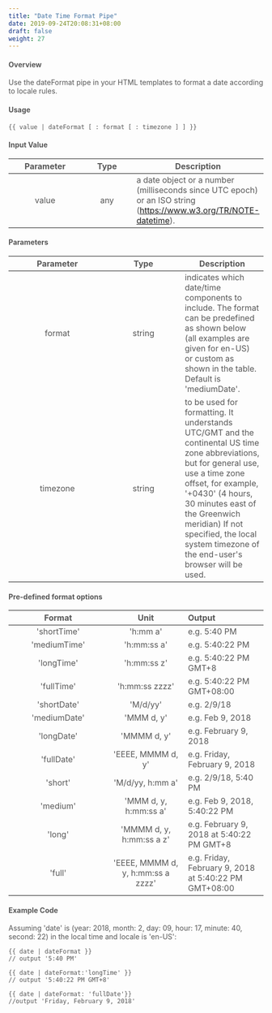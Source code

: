 ```yaml
---
title: "Date Time Format Pipe"
date: 2019-09-24T20:08:31+08:00
draft: false
weight: 27
---
```



#### **Overview**

Use the dateFormat pipe in your HTML templates to format a date according to locale rules.

#### **Usage**

```
{{ value | dateFormat [ : format [ : timezone ] ] }}

```

#### **Input Value**

| Parameter | Type | <div style="text-align:center">Description</div>                                                                 |
|:---------:|:----:|:-----------------------------------------------------------------------------------------------------------------|
|   value   | any  | a date object or a number (milliseconds since UTC epoch) or an ISO string (https://www.w3.org/TR/NOTE-datetime). |

#### **Parameters**

| Parameter |  Type  | <div style="text-align:center">Description</div>                                                                                                                                                                                                                                                             |
|:---------:|:------:|:-------------------------------------------------------------------------------------------------------------------------------------------------------------------------------------------------------------------------------------------------------------------------------------------------------------|
|  format   | string | indicates which date/time components to include. The format can be predefined as shown below (all examples are given for en-US) or custom as shown in the table. Default is 'mediumDate'.                                                                                                                    |
| timezone  | string | to be used for formatting. It understands UTC/GMT and the continental US time zone abbreviations, but for general use, use a time zone offset, for example, '+0430' (4 hours, 30 minutes east of the Greenwich meridian) If not specified, the local system timezone of the end-user's browser will be used. |

#### **Pre-defined format options**

|    Format    |               Unit                | Output                                                |
|:------------:|:---------------------------------:|:------------------------------------------------------|
| 'shortTime'  |             'h:mm a'              | e.g. 5:40 PM                                          |
| 'mediumTime' |            'h:mm:ss a'            | e.g. 5:40:22 PM                                       |
|  'longTime'  |            'h:mm:ss z'            | e.g. 5:40:22 PM GMT+8                                 |
|  'fullTime'  |          'h:mm:ss zzzz'           | e.g. 5:40:22 PM GMT+08:00                             |
| 'shortDate'  |             'M/d/yy'              | e.g. 2/9/18                                           |
| 'mediumDate' |            'MMM d, y'             | e.g. Feb 9, 2018                                      |
|  'longDate'  |            'MMMM d, y'            | e.g. February 9, 2018                                 |
|  'fullDate'  |         'EEEE, MMMM d, y'         | e.g. Friday, February 9, 2018                         |
|   'short'    |         'M/d/yy, h:mm a'          | e.g. 2/9/18, 5:40 PM                                  |
|   'medium'   |       'MMM d, y, h:mm:ss a'       | e.g. Feb 9, 2018, 5:40:22 PM                          |
|    'long'    |     'MMMM d, y, h:mm:ss a z'      | e.g. February 9, 2018 at 5:40:22 PM GMT+8             |
|    'full'    | 'EEEE, MMMM d, y, h:mm:ss a zzzz' | e.g. Friday, February 9, 2018 at 5:40:22 PM GMT+08:00 |



#### **Example Code**

Assuming 'date' is (year: 2018, month: 2, day: 09, hour: 17, minute: 40, second: 22) in the local time and locale is 'en-US':

```
{{ date | dateFormat }}
// output '5:40 PM' 

{{ date | dateFormat:'longTime' }}
// output '5:40:22 PM GMT+8' 

{{ date | dateFormat: 'fullDate'}}
//output 'Friday, February 9, 2018'

```



<style>
    html {
        font-family: Metropolis;
        color: #575757;
    }
    section strong {
        font-weight: 400;
    }
    section p>strong {
        font-weight: 600;
    }
    article section.page pre {
        background-color: #444;
        border: 0.5px solid #DBDBDB; 
        padding: 1.5rem 1rem 1.5rem 1rem;
        border-radius: 5px;
        margin: 16px auto;
    }
    article section.page code {
        font-size: 90%;
        color: #17ff0b;  
        white-space: pre-wrap;
    }
    article section.page pre span.copy-to-clipboard {
        color: #b0bec5;
        cursor: pointer;
    }
    article section.page table th {
        font-weight:500;
        text-transform: inherit;
    }
    table thead tr th:first-child {
        width:13rem;
    }
    table thead tr th:nth-child(2) {
        width:10rem;
    }
    table thead tr th:nth-child(3) {
        width:10rem;
    }
    article section.page h1:first-of-type {
        text-transform: inherit;
        font-family: inherit;
    }
</style>

